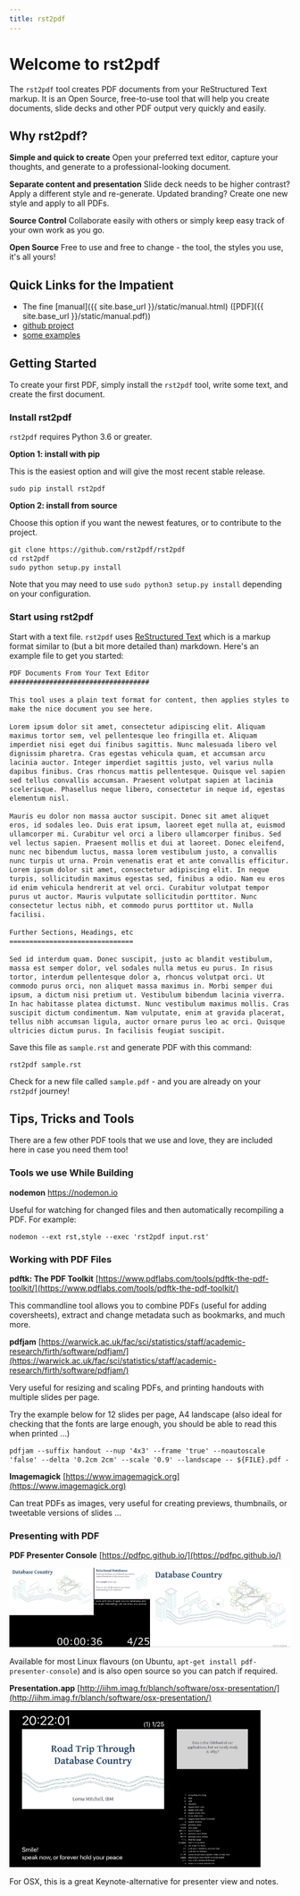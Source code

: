 ```yaml
---
title: rst2pdf
---
```

# Welcome to rst2pdf

The `rst2pdf` tool creates PDF documents from your ReStructured Text markup.  It is an Open Source, free-to-use tool that will help you create documents, slide decks and other PDF output very quickly and easily.

## Why rst2pdf?

**Simple and quick to create**  Open your preferred text editor, capture your thoughts, and generate to a professional-looking document.

**Separate content and presentation** Slide deck needs to be higher contrast?  Apply a different style and re-generate.  Updated branding? Create one new style and apply to all PDFs.

**Source Control** Collaborate easily with others or simply keep easy track of your own work as you go.

**Open Source** Free to use and free to change - the tool, the styles you use, it's all yours!

## Quick Links for the Impatient

* The fine [manual]({{ site.base_url }}/static/manual.html) ([PDF]({{ site.base_url }}/static/manual.pdf))
* [github project](https://github.com/rst2pdf/rst2pdf)
* [some examples](/examples)

## Getting Started

To create your first PDF, simply install the `rst2pdf` tool, write some text, and create the first document.

### Install rst2pdf

`rst2pdf` requires Python 3.6 or greater.

**Option 1: install with pip**

This is the easiest option and will give the most recent stable release.

```
sudo pip install rst2pdf
```

**Option 2: install from source**

Choose this option if you want the newest features, or to contribute to the project.

```
git clone https://github.com/rst2pdf/rst2pdf
cd rst2pdf
sudo python setup.py install
```

Note that you may need to use `sudo python3 setup.py install` depending on your configuration.

### Start using rst2pdf

Start with a text file.  `rst2pdf` uses [ReStructured Text](http://docutils.sourceforge.net/rst.html) which is a markup format similar to (but a bit more detailed than) markdown.  Here's an example file to get you started:

```
PDF Documents From Your Text Editor
###################################

This tool uses a plain text format for content, then applies styles to make the nice document you see here.

Lorem ipsum dolor sit amet, consectetur adipiscing elit. Aliquam maximus tortor sem, vel pellentesque leo fringilla et. Aliquam imperdiet nisi eget dui finibus sagittis. Nunc malesuada libero vel dignissim pharetra. Cras egestas vehicula quam, et accumsan arcu lacinia auctor. Integer imperdiet sagittis justo, vel varius nulla dapibus finibus. Cras rhoncus mattis pellentesque. Quisque vel sapien sed tellus convallis accumsan. Praesent volutpat sapien at lacinia scelerisque. Phasellus neque libero, consectetur in neque id, egestas elementum nisl.

Mauris eu dolor non massa auctor suscipit. Donec sit amet aliquet eros, id sodales leo. Duis erat ipsum, laoreet eget nulla at, euismod ullamcorper mi. Curabitur vel orci a libero ullamcorper finibus. Sed vel lectus sapien. Praesent mollis et dui at laoreet. Donec eleifend, nunc nec bibendum luctus, massa lorem vestibulum justo, a convallis nunc turpis ut urna. Proin venenatis erat et ante convallis efficitur. Lorem ipsum dolor sit amet, consectetur adipiscing elit. In neque turpis, sollicitudin maximus egestas sed, finibus a odio. Nam eu eros id enim vehicula hendrerit at vel orci. Curabitur volutpat tempor purus ut auctor. Mauris vulputate sollicitudin porttitor. Nunc consectetur lectus nibh, et commodo purus porttitor ut. Nulla facilisi.

Further Sections, Headings, etc
===============================

Sed id interdum quam. Donec suscipit, justo ac blandit vestibulum, massa est semper dolor, vel sodales nulla metus eu purus. In risus tortor, interdum pellentesque dolor a, rhoncus volutpat orci. Ut commodo purus orci, non aliquet massa maximus in. Morbi semper dui ipsum, a dictum nisi pretium ut. Vestibulum bibendum lacinia viverra. In hac habitasse platea dictumst. Nunc vestibulum maximus mollis. Cras suscipit dictum condimentum. Nam vulputate, enim at gravida placerat, tellus nibh accumsan ligula, auctor ornare purus leo ac orci. Quisque ultricies dictum purus. In facilisis feugiat suscipit.
```

Save this file as `sample.rst` and generate PDF with this command:

```
rst2pdf sample.rst
```

Check for a new file called `sample.pdf` - and you are already on your `rst2pdf` journey!

## Tips, Tricks and Tools

There are a few other PDF tools that we use and love, they are included here in case you need them too!

### Tools we use While Building

**nodemon** <https://nodemon.io>

Useful for watching for changed files and then automatically recompiling a PDF. For example:

    nodemon --ext rst,style --exec 'rst2pdf input.rst'

### Working with PDF Files

**pdftk: The PDF Toolkit** [https://www.pdflabs.com/tools/pdftk-the-pdf-toolkit/](https://www.pdflabs.com/tools/pdftk-the-pdf-toolkit/)

This commandline tool allows you to combine PDFs (useful for adding coversheets), extract and change metadata such as bookmarks, and much more.

**pdfjam** [https://warwick.ac.uk/fac/sci/statistics/staff/academic-research/firth/software/pdfjam/](https://warwick.ac.uk/fac/sci/statistics/staff/academic-research/firth/software/pdfjam/)

Very useful for resizing and scaling PDFs, and printing handouts with multiple slides per page.

Try the example below for 12 slides per page, A4 landscape (also ideal for checking that the fonts are large enough, you should be able to read this when printed ...)

```
pdfjam --suffix handout --nup '4x3' --frame 'true' --noautoscale 'false' --delta '0.2cm 2cm' --scale '0.9' --landscape -- ${FILE}.pdf -
```

**Imagemagick** [https://www.imagemagick.org](https://www.imagemagick.org)

Can treat PDFs as images, very useful for creating previews, thumbnails, or tweetable versions of slides ...

### Presenting with PDF

**PDF Presenter Console** [https://pdfpc.github.io/](https://pdfpc.github.io/)

<img src="images/pdfpc.png" alt="screenshot of pdfpc in action" />

Available for most Linux flavours (on Ubuntu, `apt-get install pdf-presenter-console`) and is also open source so you can patch if required.

**Presentation.app** [http://iihm.imag.fr/blanch/software/osx-presentation/](http://iihm.imag.fr/blanch/software/osx-presentation/)

<img src="images/presentation-app-presenter-view.png" alt="speaker view screen of presentation.app" />

For OSX, this is a great Keynote-alternative for presenter view and notes.

